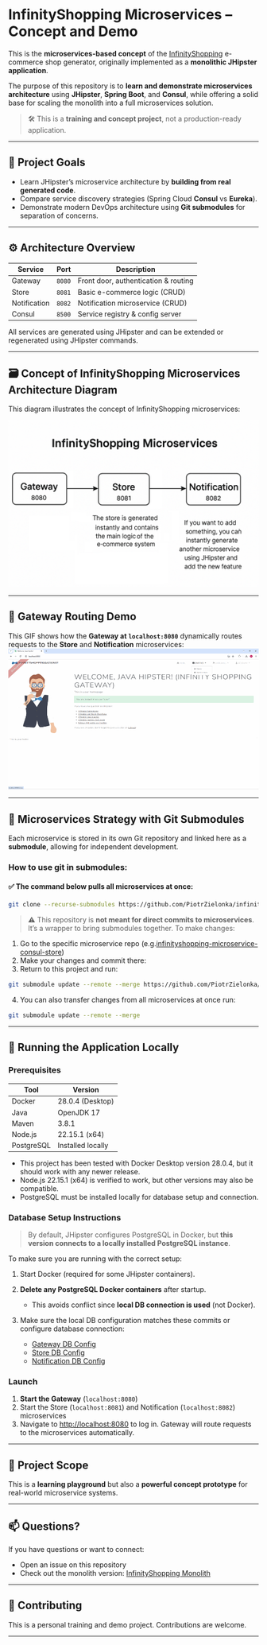 # InfinityShopping Microservices – Concept and Demo

This is the **microservices-based concept** of the [InfinityShopping](https://github.com/PiotrZielonka/infinityshopping) e-commerce shop generator, originally implemented as a **monolithic JHipster application**.

The purpose of this repository is to **learn and demonstrate microservices architecture** using **JHipster**, **Spring Boot**, and **Consul**, while offering a solid base for scaling the monolith into a full microservices solution.

> 🛠️ This is a **training and concept project**, not a production-ready application.
---

## 🚀 Project Goals

* Learn JHipster’s microservice architecture by **building from real generated code**.
* Compare service discovery strategies (Spring Cloud **Consul** vs **Eureka**).
* Demonstrate modern DevOps architecture using **Git submodules** for separation of concerns.

---

## ⚙️ Architecture Overview

| Service      | Port   | Description                          |
| ------------ | ------ | ------------------------------------ |
| Gateway      | `8080` | Front door, authentication & routing |
| Store        | `8081` | Basic e-commerce logic (CRUD)        |
| Notification | `8082` | Notification microservice (CRUD)     |
| Consul       | `8500` | Service registry & config server     |

All services are generated using JHipster and can be extended or regenerated using JHipster commands.

---

## 🗃️ Concept of InfinityShopping Microservices Architecture Diagram
This diagram illustrates the concept of InfinityShopping microservices:

![InfinityShopping Microservices](./infinityshopping-microservices.png)

---

## 🔄 Gateway Routing Demo

This GIF shows how the **Gateway at `localhost:8080`** dynamically routes requests to the **Store** and **Notification** microservices:
![Gateway Routing Demo](./infinityshopping-gateway-demo.gif)

---

## 🧱 Microservices Strategy with Git Submodules

Each microservice is stored in its own Git repository and linked here as a **submodule**, allowing for independent development.

### How to use git in submodules:

#### ✅ The command below pulls all microservices at once:

```bash
git clone --recurse-submodules https://github.com/PiotrZielonka/infinityshopping-microservices-consul-product-concept.git
```

> ⚠️ This repository is **not meant for direct commits to microservices**. It’s a wrapper to bring submodules together. To make changes:

1. Go to the specific microservice repo (e.g.[infinityshopping-microservice-consul-store](https://github.com/PiotrZielonka/infinityshopping-microservice-consul-store))
2. Make your changes and commit there:
3. Return to this project and run:

  ```bash
  git submodule update --remote --merge https://github.com/PiotrZielonka/infinityshopping-microservice-consul-store.git
  ```

4. You can also transfer changes from all microservices at once run:
  ```bash
  git submodule update --remote --merge
  ```

---

## 🧪 Running the Application Locally

### Prerequisites

| Tool       | Version           |
| ---------- | ----------------- |
| Docker     | 28.0.4 (Desktop)  |
| Java       | OpenJDK 17        |
| Maven      | 3.8.1             |
| Node.js    | 22.15.1 (x64)     |
| PostgreSQL | Installed locally |

* This project has been tested with Docker Desktop version 28.0.4, but it should work with any newer release.
* Node.js 22.15.1 (x64) is verified to work, but other versions may also be compatible.
* PostgreSQL must be installed locally for database setup and connection.

### Database Setup Instructions

> By default, JHipster configures PostgreSQL in Docker, but **this version connects to a locally installed PostgreSQL instance**.

To make sure you are running with the correct setup:

1. Start Docker (required for some JHipster containers).
2. **Delete any PostgreSQL Docker containers** after startup.

    * This avoids conflict since **local DB connection is used** (not Docker).
3. Make sure the local DB configuration matches these commits or configure database connection:

    * [Gateway DB Config](https://github.com/PiotrZielonka/infinityshopping-consul-gateway/commit/a78424f55258a30ed59372e8554d5ec19483e350)
    * [Store DB Config](https://github.com/PiotrZielonka/infinityshopping-microservice-consul-store/commit/064eeedfe9714114a2d8d5346ae7f895cb0fce06)
    * [Notification DB Config](https://github.com/PiotrZielonka/infinityshopping-microservice-consul-notification/commit/2c4cdfb871243390a84d6f67f35086b6013ebd5f)

### Launch

1. **Start the Gateway** (`localhost:8080`)
2. Start the Store (`localhost:8081`) and Notification (`localhost:8082`) microservices
3. Navigate to [http://localhost:8080](http://localhost:8080) to log in.
   Gateway will route requests to the microservices automatically.

---

## 🔭 Project Scope

This is a **learning playground** but also a **powerful concept prototype** for real-world microservice systems.

---

## 📫 Questions?

If you have questions or want to connect:

* Open an issue on this repository
* Check out the monolith version: [InfinityShopping Monolith](https://github.com/PiotrZielonka/infinityshopping)

---

## 🤝 Contributing

This is a personal training and demo project. Contributions are welcome.

---


